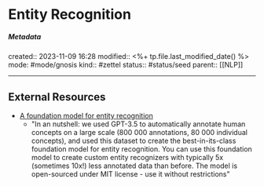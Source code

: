 # Entity Recognition

##### Metadata
created:: 2023-11-09 16:28
modified:: <%+ tp.file.last_modified_date() %>
mode: #mode/gnosis
kind:: #zettel 
status:: #status/seed
parent:: [[NLP]]
***






## External Resources

- [A foundation model for entity recognition](https://www.numind.ai/blog/a-foundation-model-for-entity-recognition)
	- "In an nutshell: we used GPT-3.5 to automatically annotate human concepts on a large scale (800 000 annotations, 80 000 individual concepts), and used this dataset to create the best-in-its-class foundation model for entity recognition. You can use this foundation model to create custom entity recognizers with typically 5x (sometimes 10x!) less annotated data than before. The model is open-sourced under MIT license - use it without restrictions"